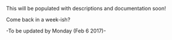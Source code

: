 This will be populated with descriptions and documentation soon!

Come back in a week-ish?

-To be updated by Monday (Feb 6 2017)-
